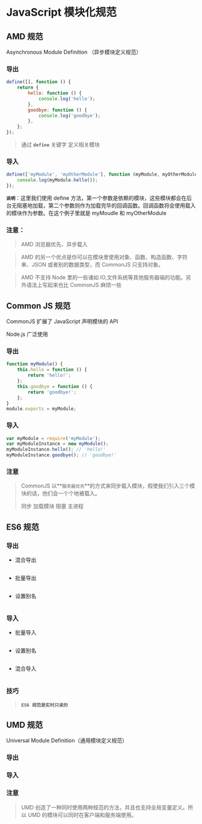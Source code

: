# JavaScript 模块化规范

## AMD 规范

Asynchronous Module Definition （异步模块定义规范）

### 导出

```javascript
define([], function () {
    return {
        hello: function () {
            console.log('hello');
        },
        goodbye: function () {
            console.log('goodbye');
        },
    };
});
```

> 通过 **`define`** 关键字 定义相关模块

### 导入

```javascript
define(['myModule', 'myOtherModule'], function (myModule, myOtherModule) {
    console.log(myModule.hello());
});
```

**`说明`**：这里我们使用 define 方法，第一个参数是依赖的模块，这些模块都会在后台无阻塞地加载，第二个参数则作为加载完毕的回调函数。回调函数将会使用载入的模块作为参数。在这个例子里就是 myMoudle 和 myOtherModule

### 注意：

> AMD 浏览器优先、异步载入

> AMD 的另一个优点是你可以在模块里使用对象、函数、构造函数、字符串、JSON 或者别的数据类型，而 CommonJS 只支持对象。

> AMD 不支持 Node 里的一些诸如 IO,文件系统等其他服务器端的功能。另外语法上写起来也比 CommonJS 麻烦一些

## Common JS 规范

CommonJS 扩展了 JavaScript 声明模块的 API

Node.js 广泛使用

### 导出

```javascript
function myModule() {
    this.hello = function () {
        return 'hello!';
    };
    this.goodbye = function () {
        return 'goodbye!';
    };
}
module.exports = myModule;
```

### 导入

```javascript
var myModule = require('myModule');
var myModuleInstance = new myModule();
myModuleInstance.hello(); // 'hello!'
myModuleInstance.goodbye(); // 'goodbye!'
```

### 注意

> CommonJS 以**`服务器优先`**的方式来同步载入模块，假使我们引入三个模块的话，他们会一个个地被载入。
>
> 同步 加载模块 阻塞 主进程

## ES6 规范

### 导出

-   混合导出

```javascript

```

-   批量导出

```javascript

```

-   设置别名

```javascript

```

### 导入

-   批量导入

```

```

-   设置别名

```

```

-   混合导入

```javascript

```

### 技巧

> **`ES6 规范是实时只读的`**

## UMD 规范

Universal Module Definition（通用模块定义规范）

### 导出

### 导入

### 注意

> UMD 创造了一种同时使用两种规范的方法，并且也支持全局变量定义。所以 UMD 的模块可以同时在客户端和服务端使用。

